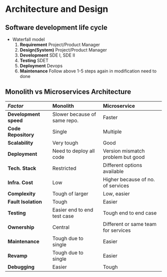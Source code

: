 # Architecture and Design

## Software development life cycle

- Waterfall model
  1. **Requirement** Project/Product Manager
  2. **Design(System)** Project/Product Manager
  3. **Development** SDE I, SDE II
  4. **Testing** SDET
  5. **Deployment** Devops
  6. **Maintenance** Follow above 1-5 steps again in modification need to done

## Monolith vs Microservices Architecture

| **_Factor_**          | **Monolith**                 | **Microservice**                    |
| :-------------------- | :--------------------------- | :---------------------------------- |
| **Development speed** | Slower because of same repo. | Faster                              |
| **Code Repository**   | Single                       | Multiple                            |
| **Scalability**       | Very tough                   | Good                                |
| **Deployment**        | Need to deploy all code      | Version mismatch problem but good   |
| **Tech. Stack**       | Restricted                   | Different options available         |
| **Infra. Cost**       | Low                          | Higher because of no. of services   |
| **Complexity**        | Tough of larger              | Low, easier                         |
| **Fault Isolation**   | Tough                        | Easier                              |
| **Testing**           | Easier end to end test case  | Tough end to end case               |
| **Ownership**         | Central                      | Different or same team for services |
| **Maintenance**       | Tough due to single          | Easier                              |
| **Revamp**            | Tough due to single          | Easier                              |
| **Debugging**         | Easier                       | Tough                               |
